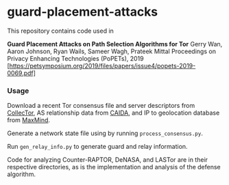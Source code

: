 # guard-placement-attacks

This repository contains code used in 

__Guard Placement Attacks on Path Selection Algorithms for Tor__
Gerry Wan, Aaron Johnson, Ryan Wails, Sameer Wagh, Prateek Mittal
Proceedings on Privacy Enhancing Technologies (PoPETs), 2019
[https://petsymposium.org/2019/files/papers/issue4/popets-2019-0069.pdf]

### Usage
Download a recent Tor consensus file and server descriptors from [CollecTor](https://metrics.torproject.org/collector.html), AS relationship data from [CAIDA](http://data.caida.org/datasets/as-relationships/), and IP to geolocation database from [MaxMind](https://dev.maxmind.com/geoip/geoip2/geolite2/).

Generate a network state file using by running `process_consensus.py`.

Run `gen_relay_info.py` to generate guard and relay information. 

Code for analyzing Counter-RAPTOR, DeNASA, and LASTor are in their respective directories, as is the implementation and analysis of the defense algorithm.